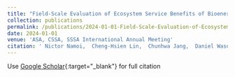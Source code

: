 ```yaml
---
title: "Field-Scale Evaluation of Ecosystem Service Benefits of Bioenergy-Type Switchgrass"
collection: publications
permalink: /publications/2024-01-01-Field-Scale-Evaluation-of-Ecosystem-Service-Benefits-of-Bioenergy-Type-Switchgrass.md
date: 2024-01-01
venue: 'ASA, CSSA, SSSA International Annual Meeting'
citation: ' Nictor Namoi,  Cheng-Hsien Lin,  Chunhwa Jang,  Daniel Wasonga,  Colleen Zumpf,  Muhammad Arshad,  Emily Heaton,  DK Lee, &quot;Field-Scale Evaluation of Ecosystem Service Benefits of Bioenergy-Type Switchgrass.&quot; ASA, CSSA, SSSA International Annual Meeting, 2024.'
---
```


Use [Google Scholar](https://scholar.google.com/scholar?q=Field+Scale+Evaluation+of+Ecosystem+Service+Benefits+of+Bioenergy+Type+Switchgrass){:target="_blank"} for full citation